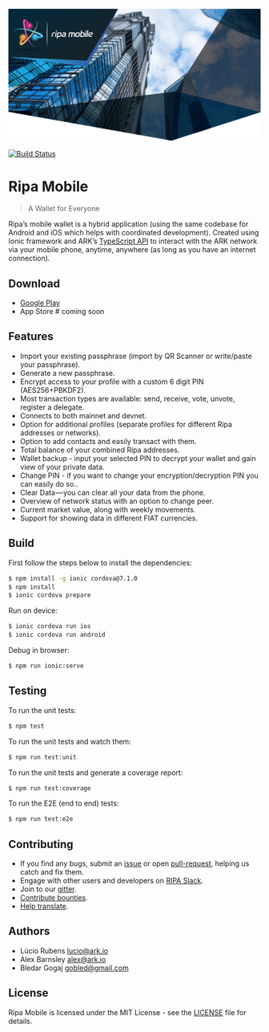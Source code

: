 ![Ripa Mobile](./banner_medium_mobile.jpg)

[![Build Status](https://travis-ci.org/ArkEcosystem/ark-mobile.svg?branch=master)](https://travis-ci.org/ArkEcosystem/ark-mobile)

# Ripa Mobile
> A Wallet for Everyone

Ripa’s mobile wallet is a hybrid application (using the same codebase for Android and iOS which helps with coordinated development). Created using Ionic framework and ARK’s [TypeScript API](https://github.com/ArkEcosystem/ark-ts) to interact with the ARK network via your mobile phone, anytime, anywhere (as long as you have an internet connection).

## Download

- [Google Play](https://play.google.com/store/apps/details?id=io.ripa.wallet.mobile)
- App Store # coming soon


## Features

- Import your existing passphrase (import by QR Scanner or write/paste your passphrase).
- Generate a new passphrase.
- Encrypt access to your profile with a custom 6 digit PIN (AES256+PBKDF2).
- Most transaction types are available: send, receive, vote, unvote, register a delegate.
- Connects to both mainnet and devnet.
- Option for additional profiles (separate profiles for different Ripa addresses or networks).
- Option to add contacts and easily transact with them.
- Total balance of your combined Ripa addresses.
- Wallet backup - input your selected PIN to decrypt your wallet and gain view of your private data.
- Change PIN - if you want to change your encryption/decryption PIN you can easily do so..
- Clear Data — you can clear all your data from the phone.
- Overview of network status with an option to change peer.
- Current market value, along with weekly movements.
- Support for showing data in different FIAT currencies.

## Build

First follow the steps below to install the dependencies:

```bash
$ npm install -g ionic cordova@7.1.0
$ npm install
$ ionic cordova prepare
```

Run on device:

```bash
$ ionic cordova run ios
$ ionic cordova run android
```

Debug in browser:

```bash
$ npm run ionic:serve
```

## Testing

To run the unit tests:
```bash
$ npm test
```

To run the unit tests and watch them:
```bash
$ npm run test:unit
```

To run the unit tests and generate a coverage report:
```bash
$ npm run test:coverage
```

To run the E2E (end to end) tests:
```bash
$ npm run test:e2e
```

## Contributing

- If you find any bugs, submit an [issue](../../issues) or open [pull-request](../../pulls), helping us catch and fix them.
- Engage with other users and developers on [RIPA Slack](https://ripaex.slack.com).
- Join to our [gitter](https://gitter.im/ripaex/Lobby).
- [Contribute bounties](./CONTRIBUTING.md).
- [Help translate](./TRANSLATING.md).

## Authors
- Lúcio Rubens <lucio@ark.io>
- Alex Barnsley <alex@ark.io>
- Bledar Gogaj <gobled@gmail.com>

## License

Ripa Mobile is licensed under the MIT License - see the [LICENSE](./LICENSE) file for details.
